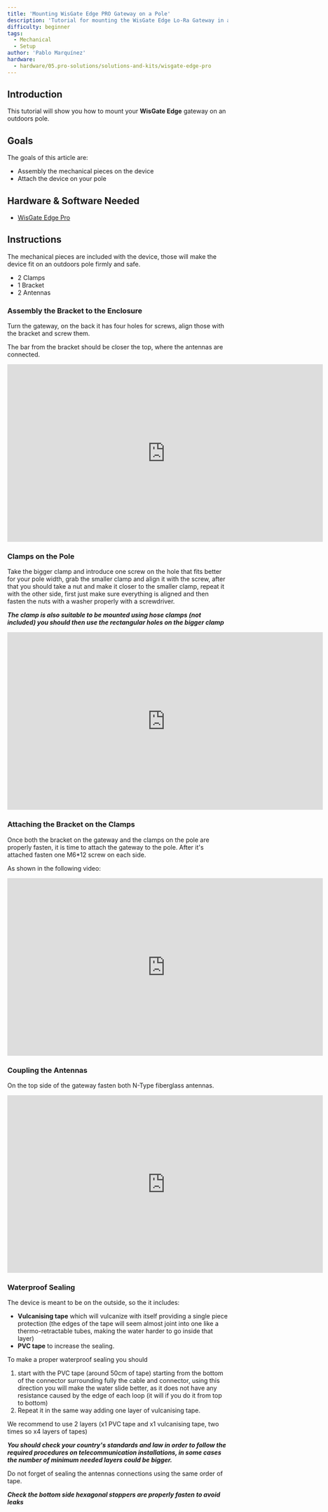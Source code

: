 ```yaml
---
title: 'Mounting WisGate Edge PRO Gateway on a Pole'
description: 'Tutorial for mounting the WisGate Edge Lo-Ra Gateway in an antenna Pole'
difficulty: beginner
tags:
  - Mechanical
  - Setup
author: 'Pablo Marquínez'
hardware:
  - hardware/05.pro-solutions/solutions-and-kits/wisgate-edge-pro
---
```


## Introduction

This tutorial will show you how to mount your **WisGate Edge** gateway on an outdoors pole.

## Goals

The goals of this article are:

- Assembly the mechanical pieces on the device
- Attach the device on your pole

## Hardware & Software Needed

- [WisGate Edge Pro](https://store.arduino.cc/pages/wisgate-lora-gateways)

## Instructions

The mechanical pieces are included with the device, those will make the device fit on an outdoors pole firmly and safe.
* 2 Clamps
* 1 Bracket
* 2 Antennas

### Assembly the Bracket to the Enclosure

Turn the gateway, on the back it has four holes for screws, align those with the bracket and screw them.

The bar from the bracket should be closer the top, where the antennas are connected.

<iframe
  width="720"
  height="405"
  loop="true"
  src="https://www.youtube.com/embed/xvFH9clAQwg?autoplay=1&controls=0&loop=1&mute=1&playlist=xvFH9clAQwg" frameborder="0"
  >
</iframe>

### Clamps on the Pole

Take the bigger clamp and introduce one screw on the hole that fits better for your pole width, grab the smaller clamp and align it with the screw, after that you should take a nut and make it closer to the smaller clamp, repeat it with the other side, first just make sure everything is aligned and then fasten the nuts with a washer properly with a screwdriver.

***The clamp is also suitable to be mounted using hose clamps (not included) you should then use the rectangular holes on the bigger clamp***

<iframe
  width="720"
  height="405"
  loop="true"
  src="https://www.youtube.com/embed/tVmZoD38XZo?autoplay=1&controls=0&loop=1&mute=1&playlist=tVmZoD38XZo" frameborder="0"
  >
</iframe>

### Attaching the Bracket on the Clamps

Once both the bracket on the gateway and the clamps on the pole are properly fasten, it is time to attach the gateway to the pole.
After it's attached fasten one M6*12 screw on each side.

As shown in the following video:

<iframe
  width="720"
  height="405"
  loop="true"
  src="https://www.youtube.com/embed/PZONsccUlMo?autoplay=1&controls=0&loop=1&mute=1&playlist=PZONsccUlMo" frameborder="0"
  >
</iframe>

### Coupling the Antennas

On the top side of the gateway fasten both N-Type fiberglass antennas.

<iframe
  width="720"
  height="405"
  loop="true"
  src="https://www.youtube.com/embed/6KmyJA9n28I?autoplay=1&controls=0&loop=1&mute=1&playlist=6KmyJA9n28I" frameborder="0"
  >
</iframe>

### Waterproof Sealing

The device is meant to be on the outside, so the it includes:
* **Vulcanising tape** which will vulcanize with itself providing a single piece protection (the edges of the tape will seem almost joint into one like a thermo-retractable tubes, making the water harder to go inside that layer)
* **PVC tape** to increase the sealing.

To make a proper waterproof sealing you should
1. start with the PVC tape (around 50cm of tape) starting from the bottom of the connector surrounding fully the cable and connector, using this direction you will make the water slide better, as it does not have any resistance caused by the edge of each loop (it will if you do it from top to bottom)
2. Repeat it in the same way adding one layer of vulcanising tape.

We recommend to use 2 layers (x1 PVC tape and x1 vulcanising tape, two times so x4 layers of tapes)

***You should check your country's standards and law in order to follow the required procedures on telecommunication installations, in some cases the number of minimum needed layers could be bigger.***

Do not forget of sealing the antennas connections using the same order of tape.

***Check the bottom side hexagonal stoppers are properly fasten to avoid leaks***
